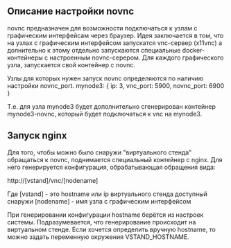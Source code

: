 Описание настройки novnc
-------------------------
novnc предназначен для возможности подключаться к узлам с графическим интерфейсам через браузер.
Идея заключается в том, что на узлах с графическим интерфейсом запускатся vnc-сервер (x11vnc)
а долнительно к этому отдельно запускаются специальные docker-контейнеры с настроенным novnc-серером.
Для каждого графического узла, запускается свой контейнер с novnc.

Узлы для которых нужен запуск novnc определяются по наличию настройки novnc_port.
mynode3: { ip: 3, vnc_port: 5900, novnc_port: 6900 }

Т.е. для узла mynode3 будет дополнительно сгенерирован контейнер mynode3-novnc, который
будет подключаться к vnc на mynode3.


Запуск nginx
--------------
Для того, чтобы можно было снаружи "виртуального стенда" обращаться к novnc,
поднимается специальный контейнер с nginx. Для него генерируется конфигурация,
обрабатывающая обращения вида:

http://[vstand]/vnc/[nodename]

Где
[vstand]   - это hostname или ip виртуального стенда доступный снаружи
[nodename] - имя узла с графическим интерфейсом

При генерировании конфигурации hostname берётся из настроек системы.
Подразумевается, что генерирование происходит на виртуальном стенде.
Если хочется определить вручную hostname, то можно задать переменную
окружения VSTAND_HOSTNAME.

